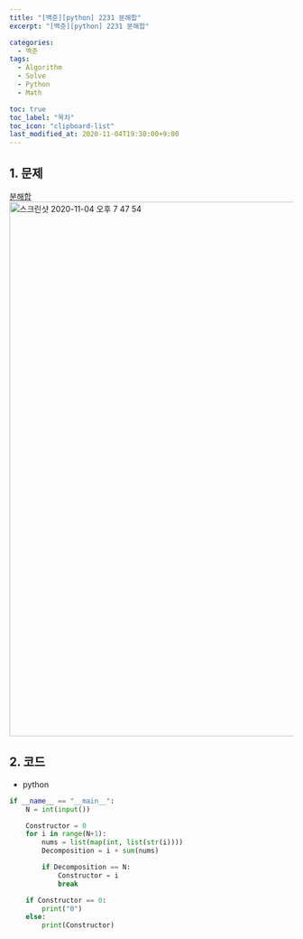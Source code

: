 ```yaml
---
title: "[백준][python] 2231 분해합"
excerpt: "[백준][python] 2231 분해합"

categories:
  - 백준
tags:
  - Algorithm
  - Solve
  - Python
  - Math

toc: true
toc_label: "목차"
toc_icon: "clipboard-list"
last_modified_at: 2020-11-04T19:30:00+9:00
---
```


## 1. 문제
[분해합](https://www.acmicpc.net/problem/2231)  
<img width="947" alt="스크린샷 2020-11-04 오후 7 47 54" src="https://user-images.githubusercontent.com/20227720/98102170-a4b39800-1ed6-11eb-8437-5f0d4425224a.png">

## 2. 코드

- python

```python
if __name__ == "__main__":
    N = int(input())

    Constructor = 0
    for i in range(N+1):
        nums = list(map(int, list(str(i))))
        Decomposition = i + sum(nums)

        if Decomposition == N:
            Constructor = i
            break

    if Constructor == 0:
        print("0")
    else:
        print(Constructor)

```

